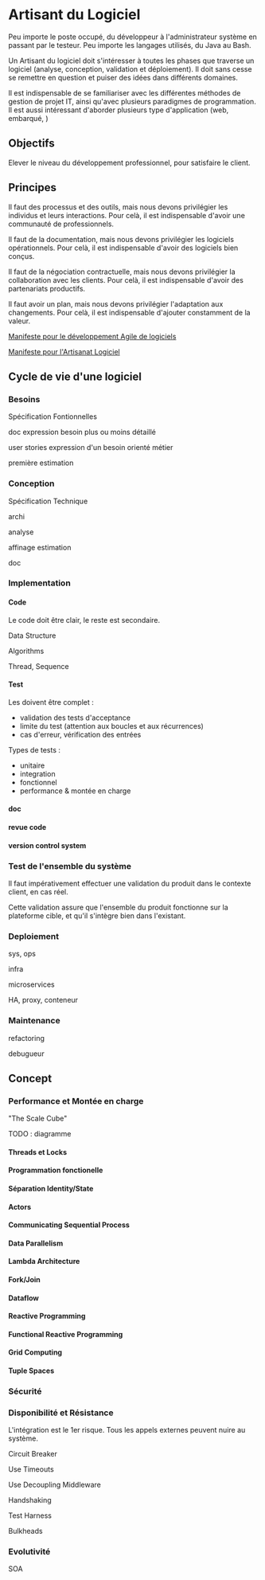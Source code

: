 # Artisant du Logiciel

Peu importe le poste occupé, du développeur à l'administrateur système en passant par le testeur.
Peu importe les langages utilisés, du Java au Bash.

Un Artisant du logiciel doit s'intéresser à toutes les phases que traverse un logiciel (analyse, conception, validation et déploiement).
Il doit sans cesse se remettre en question et puiser des idées dans différents domaines.

Il est indispensable de se familiariser avec les différentes méthodes de gestion de projet IT, ainsi qu'avec plusieurs paradigmes de programmation.
Il est aussi intéressant d'aborder plusieurs type d'application (web, embarqué, )


## Objectifs

Elever le niveau du développement professionnel, pour satisfaire le client.

## Principes

Il faut des processus et des outils, mais nous devons privilégier les individus et leurs interactions.
Pour celà, il est indispensable d'avoir une communauté de professionnels.

Il faut de la documentation, mais nous devons privilégier les logiciels opérationnels.
Pour celà, il est indispensable d'avoir des logiciels bien conçus.

Il faut de la négociation contractuelle, mais nous devons privilégier la collaboration avec les clients.
Pour celà, il est indispensable d'avoir des partenariats productifs.

Il faut avoir un plan, mais nous devons privilégier l'adaptation aux changements.
Pour celà, il est indispensable d'ajouter constamment de la valeur.

[Manifeste pour le développement Agile de logiciels](http://www.agilemanifesto.org/iso/fr/)

[Manifeste pour l'Artisanat Logiciel](http://manifesto.softwarecraftsmanship.org/#/fr-fr)

## Cycle de vie d'une logiciel

### Besoins

Spécification Fontionnelles

doc expression besoin plus ou moins détaillé

user stories expression d'un besoin orienté métier

première estimation

### Conception

Spécification Technique

archi

analyse

affinage estimation

doc

### Implementation

#### Code
Le code doit être clair, le reste est secondaire.

Data Structure

Algorithms

Thread, Sequence


#### Test
Les doivent être complet : 
 * validation des tests d'acceptance
 * limite du test (attention aux boucles et aux récurrences)
 * cas d'erreur, vérification des entrées

Types de tests : 
 * unitaire
 * integration
 * fonctionnel
 * performance & montée en charge

#### doc


#### revue code


#### version control system

### Test de l'ensemble du système

Il faut impérativement effectuer une validation du produit dans le contexte client, en cas réel.

Cette validation assure que l'ensemble du produit fonctionne sur la plateforme cible, et qu'il s'intègre bien dans l'existant.

### Deploiement

sys, ops

infra

microservices

HA, proxy, conteneur

### Maintenance

refactoring

debugueur


## Concept

### Performance et Montée en charge

"The Scale Cube"

TODO : diagramme

#### Threads et Locks

#### Programmation fonctionelle

#### Séparation Identity/State

#### Actors

#### Communicating Sequential Process

#### Data Parallelism

#### Lambda Architecture

#### Fork/Join

#### Dataflow

#### Reactive Programming

#### Functional Reactive Programming

#### Grid Computing

#### Tuple Spaces


### Sécurité

### Disponibilité et Résistance

L'intégration est le 1er risque. Tous les appels externes peuvent nuire au système.

Circuit Breaker

Use Timeouts

Use Decoupling Middleware

Handshaking

Test Harness

Bulkheads

### Evolutivité

SOA
